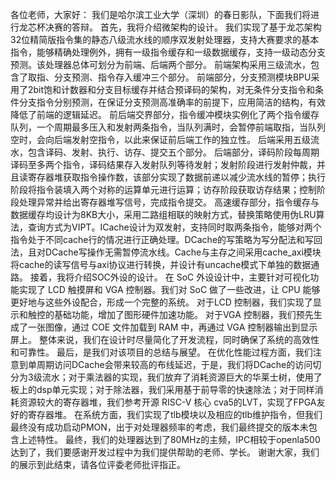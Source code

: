 各位老师，大家好：
我们是哈尔滨工业大学（深圳）的春日影队，下面我们将进行龙芯杯决赛的答辩。
首先，我将介绍微架构的设计。
我们实现了基于龙芯架构32位精简版指令集的静态八级流水线的顺序双发射处理器，支持大赛要求的基本指令，能够精确处理例外，拥有一级指令缓存和一级数据缓存，支持一级动态分支预测。该处理器总体可划分为前端、后端两个部分。
前端架构采用三级流水，包含了取指、分支预测、指令存入缓冲三个部分。
前端部分，分支预测模块BPU采用了2bit饱和计数器和分支目标缓存并结合预译码的架构，对无条件分支指令和条件分支指令分别预测，在保证分支预测高准确率的前提下，应用简洁的结构，有效降低了前端的逻辑延迟。
前后端交界部分，指令缓冲模块实例化了两个指令缓存队列，一个周期最多压入和发射两条指令，当队列满时，会暂停前端取指，当队列空时，会向后端发射空指令，以此来保证前后端工作的独立性。
后端采用五级流水，包含译码、发射、执行、访存、提交五个部分。
后端部分，译码阶段每周期译码至多两个指令，译码结果存入发射队列等待发射；发射阶段进行发射仲裁，并且读寄存器堆获取指令操作数，该部分实现了数据前递以减少流水线的暂停；执行阶段将指令装填入两个对称的运算单元进行运算；访存阶段获取访存结果；控制阶段处理异常并给出寄存器堆写信号，完成指令提交。
高速缓存部分，指令缓存与数据缓存均设计为8KB大小，采用二路组相联的映射方式，替换策略使用伪LRU算法，查询方式为VIPT。ICache设计为双发射，支持同时取两条指令，能够对两个指令处于不同cache行的情况进行正确处理。DCache的写策略为写分配法和写回法，且对DCache写操作无需暂停流水线。Cache与主存之间采用cache_axi模块将cache的读写信号与axi协议进行转换，并设计有uncache模式下单独的数据通路。
接着，我将介绍SOC外设的设计。
在 SoC 外设设计中，主要针对可视化功能实现了 LCD 触摸屏和 VGA 控制器。我们对 SoC 做了一些改进，让 CPU 能够更好地与这些外设配合，形成一个完整的系统。
 对于LCD 控制器，我们实现了显示和触控的基础功能，增加了图形硬件加速功能。 对于VGA 控制器，我们预先生成了一张图像，通过 COE 文件加载到 RAM 中，再通过 VGA 控制器输出到显示屏上。
整体来说，我们在设计时尽量简化了开发流程，同时确保了系统的高效性和可靠性。
最后，是我们对该项目的总结与展望。
在优化性能过程方面，我们注意到单周期访问DCache会带来较高的布线延迟，于是，我们将DCache的访问切分为3级流水；对于乘法器的实现，我们放弃了消耗资源巨大的华莱士树，使用了板上的dsp单元实现；对于除法器，我们采用基于前导零的快速除法；对于同样消耗资源较大的寄存器堆，我们参考开源 RISC-V 核心 cva5的LVT，实现了FPGA友好的寄存器堆。
在系统方面，我们实现了tlb模块以及相应的tlb维护指令，但我们最终没有成功启动PMON，出于对处理器频率的考虑，我们最终提交的版本未包含上述特性。
最终，我们的处理器达到了80MHz的主频，IPC相较于openla500达到了，我们要感谢开发过程中为我们提供帮助的老师、学长。
谢谢大家，我们的展示到此结束，请各位评委老师批评指正。

